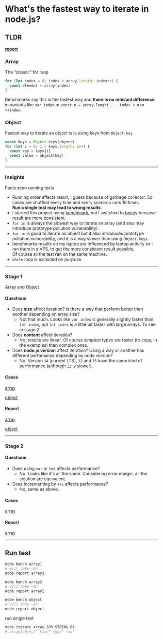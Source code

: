# What's the fastest way to iterate in node.js?

## TLDR

**[report](https://simone-sanfratello.github.io/public/node-bench-iteration/index.html)**

### Array

The "classic" for loop

```js
for (let index = 0; index < array.length; index++) {
  const element = array[index]
}
```

Benchmarks say this is the fastest way and **there is no relevant difference** in variants like `var index` or `const n = array.lenght ... index < n` or `++index`.

### Object

Fastest way to iterate an object is is using keys from `Object.key`

```js
const keys = Object.keys(object)
for (let i = 0; i < keys.length; i++) {
  const key = keys[i]
  const value = object[key]
}
```

---

### Insights

Facts seen running tests

- Running order affects result, I guess because of garbage collector. So cases are shuffled every time and every scenario runs 10 times.  
**Run a single test may lead to wrong results**.
- I started this project using [benchmark](https://benchmarkjs.com), but I switched to [benny](https://github.com/caderek/benny) because result are more consistent.
- `for in` is always the slowest way to iterate an array (and also may introduce prototype pollution vulnerability).
- `for in` is good to iterate an object but it also introduces prototype pollution vulnerability, and it is a way slower than using `Object.keys`.
- benchmarks results on my laptop are influenced by laptop activity so I ran them in a VPS, to get the more consistent result possible.  
Of course all the test ran on the same machine.
- `while` loop is excluded on purpose.

---

### Stage 1

Array and Object

#### Questions

- Does **size** affect iteration? Is there a way that perform better than another depending on array size?
  - Not that much. Looks like `var index` is generally slightly faster than `let index`, but `let index` is a little bit faster with large arrays. To see in stage 2.
- Does **content** affect iteration?
  - No, results are linear. Of course simplest types are faster (to copy, in the examples) than complex ones.
- Does **node.js version** affect iteration? Using a way or another has different perfomance depending by node version?
  - No. Version `14` (current LTS), `12` and `15` have the same kind of performance (although `12` is slower).

#### Cases

[array](cases/array1.js)

[object](cases/object.js)

#### Report

[array](https://simone-sanfratello.github.io/public/node-bench-iteration/index.html?subject=array1)

[object](https://simone-sanfratello.github.io/public/node-bench-iteration/index.html?subject=object)

---

### Stage 2

#### Questions

- Does using `var` or `let` affects performance?
  - No. Looks like it's all the same. Considering error margin, all the solution are equivalent.
- Does incrementing by `++i` affects performance?
  - No, same as above.

#### Cases

[array](cases/array2.js)

#### Report

[array](https://simone-sanfratello.github.io/public/node-bench-iteration/index.html?subject=array2)

---

## Run test

```bash
node bench array1
# will take ~5h
node report array1

node bench array2
# will take ~4h
node report array2

node bench object
# will take ~1h
node report object
```

run single test

```bash
node iterate array 100 STRING 01
# array|object^ size^ type^ run^
```
